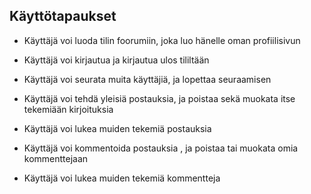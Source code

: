 ## Käyttötapaukset

* Käyttäjä voi luoda tilin foorumiin, joka luo hänelle oman profiilisivun

* Käyttäjä voi kirjautua ja kirjautua ulos tililtään

* Käyttäjä voi seurata muita käyttäjiä, ja lopettaa seuraamisen

* Käyttäjä voi tehdä yleisiä postauksia, ja poistaa sekä muokata itse tekemiään kirjoituksia

* Käyttäjä voi lukea muiden tekemiä postauksia

* Käyttäjä voi kommentoida postauksia , ja poistaa tai muokata omia kommenttejaan

* Käyttäjä voi lukea muiden tekemiä kommentteja